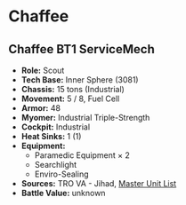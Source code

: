 # Chaffee
## Chaffee BT1 ServiceMech
- **Role:** Scout
- **Tech Base:** Inner Sphere (3081)
- **Chassis:** 15 tons (Industrial)
- **Movement:** 5 / 8, Fuel Cell
- **Armor:** 48
- **Myomer:** Industrial Triple-Strength
- **Cockpit:** Industrial
- **Heat Sinks:** 1 (1)
- **Equipment:**
  - Paramedic Equipment × 2
  - Searchlight
  - Enviro-Sealing
- **Sources:** TRO VA - Jihad, [Master Unit List](http://masterunitlist.info/Unit/Details/7151/chaffee-bt1-servicemech)
- **Battle Value:** unknown

